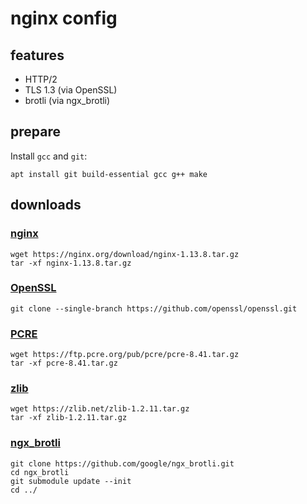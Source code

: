 # nginx config
## features
* HTTP/2
* TLS 1.3 (via OpenSSL)
* brotli (via ngx_brotli)

## prepare
Install `gcc` and `git`:
```
apt install git build-essential gcc g++ make
```
## downloads
### [nginx](https://nginx.org/)
```
wget https://nginx.org/download/nginx-1.13.8.tar.gz
tar -xf nginx-1.13.8.tar.gz
``` 
### [OpenSSL](https://www.openssl.org/)
```
git clone --single-branch https://github.com/openssl/openssl.git
```
### [PCRE](https://www.pcre.org/)
```
wget https://ftp.pcre.org/pub/pcre/pcre-8.41.tar.gz
tar -xf pcre-8.41.tar.gz
```
### [zlib](https://www.zlib.net/)
```
wget https://zlib.net/zlib-1.2.11.tar.gz
tar -xf zlib-1.2.11.tar.gz
```
### [ngx_brotli](https://github.com/google/ngx_brotli)
```
git clone https://github.com/google/ngx_brotli.git
cd ngx_brotli
git submodule update --init
cd ../
```